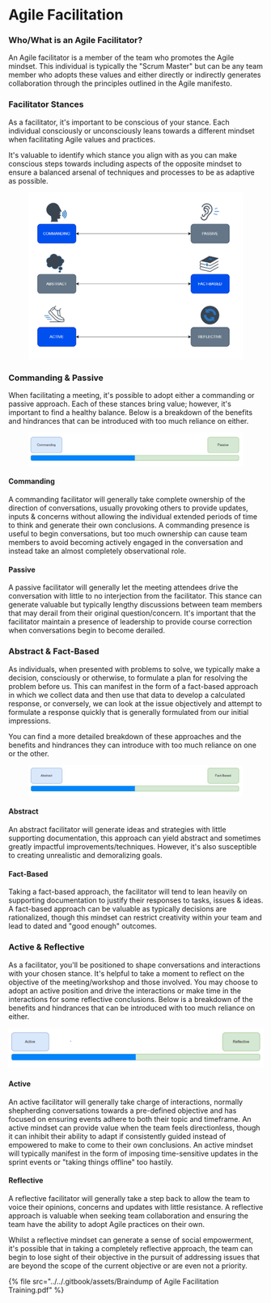 # Agile Facilitation

### Who/What is an Agile Facilitator? <a href="#howtoguide-agilefacilitationtechniques-and-identification-who-whatisanagilefacilitator" id="howtoguide-agilefacilitationtechniques-and-identification-who-whatisanagilefacilitator"></a>

An Agile facilitator is a member of the team who promotes the Agile mindset. This individual is typically the "Scrum Master" but can be any team member who adopts these values and either directly or indirectly generates collaboration through the principles outlined in the Agile manifesto.

### Facilitator Stances <a href="#howtoguide-agilefacilitationtechniques-and-identification-facilitatorstances" id="howtoguide-agilefacilitationtechniques-and-identification-facilitatorstances"></a>

As a facilitator, it's important to be conscious of your stance. Each individual consciously or unconsciously leans towards a different mindset when facilitating Agile values and practices.

It's valuable to identify which stance you align with as you can make conscious steps towards including aspects of the opposite mindset to ensure a balanced arsenal of techniques and processes to be as adaptive as possible.

<figure><img src="../../.gitbook/assets/image (39) (1).png" alt=""><figcaption></figcaption></figure>

### Commanding & Passive <a href="#howtoguide-agilefacilitationtechniques-and-identification-commanding-and-passive" id="howtoguide-agilefacilitationtechniques-and-identification-commanding-and-passive"></a>

When facilitating a meeting, it's possible to adopt either a commanding or passive approach. Each of these stances bring value; however, it's important to find a healthy balance. Below is a breakdown of the benefits and hindrances that can be introduced with too much reliance on either.

<figure><img src="../../.gitbook/assets/image (28) (1).png" alt=""><figcaption></figcaption></figure>

#### **Commanding**

A commanding facilitator will generally take complete ownership of the direction of conversations, usually provoking others to provide updates, inputs & concerns without allowing the individual extended periods of time to think and generate their own conclusions.  A commanding presence is useful to begin conversations, but too much ownership can cause team members to avoid becoming actively engaged in the conversation and instead take an almost completely observational role.

#### **Passive**

A passive facilitator will generally let the meeting attendees drive the conversation with little to no interjection from the facilitator. This stance can generate valuable but typically lengthy discussions between team members that may derail from their original question/concern. It's important that the facilitator maintain a presence of leadership to provide course correction when conversations begin to become derailed.

### Abstract & Fact-Based <a href="#howtoguide-agilefacilitationtechniques-and-identification-abstract-and-fact-based" id="howtoguide-agilefacilitationtechniques-and-identification-abstract-and-fact-based"></a>

As individuals, when presented with problems to solve, we typically make a decision, consciously or otherwise, to formulate a plan for resolving the problem before us. This can manifest in the form of a fact-based approach in which we collect data and then use that data to develop a calculated response, or conversely, we can look at the issue objectively and attempt to formulate a response quickly that is generally formulated from our initial impressions.&#x20;

You can find a more detailed breakdown of these approaches and the benefits and hindrances they can introduce with too much reliance on one or the other.

<figure><img src="../../.gitbook/assets/image (5) (1) (1) (1).png" alt=""><figcaption></figcaption></figure>

#### **Abstract**

An abstract facilitator will generate ideas and strategies with little supporting documentation, this approach can yield abstract and sometimes greatly impactful improvements/techniques. However, it's also susceptible to creating unrealistic and demoralizing goals.

#### **Fact-Based**

Taking a fact-based approach, the facilitator will tend to lean heavily on supporting documentation to justify their responses to tasks, issues & ideas. A fact-based approach can be valuable as typically decisions are rationalized, though this mindset can restrict creativity within your team and lead to dated and "good enough" outcomes.

### Active & Reflective <a href="#howtoguide-agilefacilitationtechniques-and-identification-active-and-reflective" id="howtoguide-agilefacilitationtechniques-and-identification-active-and-reflective"></a>

As a facilitator, you'll be positioned to shape conversations and interactions with your chosen stance. It's helpful to take a moment to reflect on the objective of the meeting/workshop and those involved. You may choose to adopt an active position and drive the interactions or make time in the interactions for some reflective conclusions. Below is a breakdown of the benefits and hindrances that can be introduced with too much reliance on either.

![](<../../.gitbook/assets/image (36) (1).png>)

#### **Active**

An active facilitator will generally take charge of interactions, normally shepherding conversations towards a pre-defined objective and has focused on ensuring events adhere to both their topic and timeframe. An active mindset can provide value when the team feels directionless, though it can inhibit their ability to adapt if consistently guided instead of empowered to make to come to their own conclusions. An active mindset will typically manifest in the form of imposing time-sensitive updates in the sprint events or "taking things offline" too hastily.

#### **Reflective**

A reflective facilitator will generally take a step back to allow the team to voice their opinions, concerns and updates with little resistance. A reflective approach is valuable when seeking team collaboration and ensuring the team have the ability to adopt Agile practices on their own.&#x20;

Whilst a reflective mindset can generate a sense of social empowerment, it's possible that in taking a completely reflective approach, the team can begin to lose sight of their objective in the pursuit of addressing issues that are beyond the scope of the current objective or are even not a priority.

{% file src="../../.gitbook/assets/Braindump of Agile Facilitation Training.pdf" %}
